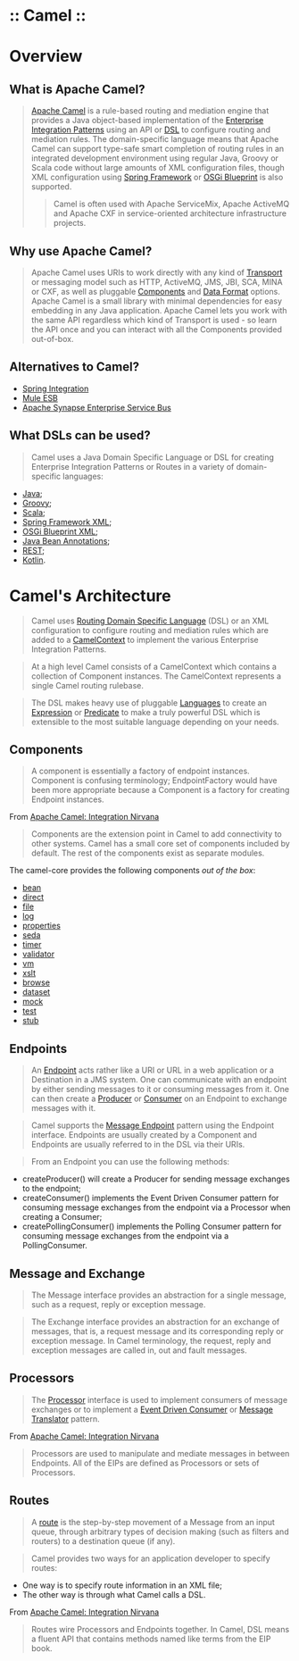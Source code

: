 :: Camel ::
===========

# Overview

## What is Apache Camel?

> [Apache Camel](https://en.wikipedia.org/wiki/Apache_Camel) is a rule-based routing and mediation engine that provides a Java object-based implementation of the [Enterprise Integration Patterns](https://en.wikipedia.org/wiki/Enterprise_Integration_Patterns) using an API or [DSL](http://camel.apache.org/dsl.html) to configure routing and mediation rules. The domain-specific language means that Apache Camel can support type-safe smart completion of routing rules in an integrated development environment using regular Java, Groovy or Scala code without large amounts of XML configuration files, though XML configuration using [Spring Framework](http://camel.apache.org/spring.html) or [OSGi Blueprint](http://camel.apache.org/using-osgi-blueprint-with-camel.html) is also supported.
>> Camel is often used with Apache ServiceMix, Apache ActiveMQ and Apache CXF in service-oriented architecture infrastructure projects.

## Why use Apache Camel?

> Apache Camel uses URIs to work directly with any kind of [Transport](http://camel.apache.org/transport.html) or messaging model such as HTTP, ActiveMQ, JMS, JBI, SCA, MINA or CXF, as well as pluggable [Components](http://camel.apache.org/components.html) and [Data Format](http://camel.apache.org/data-format.html) options. Apache Camel is a small library with minimal dependencies for easy embedding in any Java application. Apache Camel lets you work with the same API regardless which kind of Transport is used - so learn the API once and you can interact with all the Components provided out-of-box.

## Alternatives to Camel?

- [Spring Integration](http://projects.spring.io/spring-integration/) 
- [Mule ESB](https://www.mulesoft.com/platform/soa/mule-esb-open-source-esb)
- [Apache Synapse Enterprise Service Bus](http://synapse.apache.org/)

## What DSLs can be used?

> Camel uses a Java Domain Specific Language or DSL for creating Enterprise Integration Patterns or Routes in a variety of domain-specific languages:
- [Java](http://camel.apache.org/java-dsl.html);
- [Groovy](http://camel.apache.org/groovy-dsl.html);
- [Scala](http://camel.apache.org/scala-dsl.html);
- [Spring Framework XML](http://camel.apache.org/spring.html);
- [OSGi Blueprint XML](http://camel.apache.org/using-osgi-blueprint-with-camel.html);
- [Java Bean Annotations](http://camel.apache.org/bean-integration.html);
- [REST](http://camel.apache.org/rest-dsl.html);
- [Kotlin](https://github.com/koolio/kool/tree/master/kool-camel).

# Camel's Architecture

> Camel uses [Routing Domain Specific Language](http://camel.apache.org/dsl.html) (DSL) or an XML configuration to configure routing and mediation rules which are added to a [CamelContext](http://camel.apache.org/camelcontext.html) to implement the various Enterprise Integration Patterns.

> At a high level Camel consists of a CamelContext which contains a collection of Component instances. The CamelContext represents a single Camel routing rulebase.

> The DSL makes heavy use of pluggable [Languages](http://camel.apache.org/languages.html) to create an [Expression](http://camel.apache.org/expression.html) or [Predicate](http://camel.apache.org/predicate.html) to make a truly powerful DSL which is extensible to the most suitable language depending on your needs.

## Components

> A component is essentially a factory of endpoint instances. Component is confusing terminology; EndpointFactory would have been more appropriate because a Component is a factory for creating Endpoint instances.

From [Apache Camel: Integration Nirvana](https://dzone.com/articles/apache-camel-integration)
> Components are the extension point in Camel to add connectivity to other systems. Camel has a small core set of components included by default. The rest of the components exist as separate modules.

The camel-core provides the following components *out of the box*:
- [bean](http://camel.apache.org/bean.html)
- [direct](http://camel.apache.org/direct.html)
- [file](http://camel.apache.org/file2.html)
- [log](http://camel.apache.org/log.html)
- [properties](http://camel.apache.org/properties.html)
- [seda](http://camel.apache.org/seda.html)
- [timer](http://camel.apache.org/timer.html)
- [validator](http://camel.apache.org/validation.html)
- [vm](http://camel.apache.org/vm.html)
- [xslt](http://camel.apache.org/xslt.html)
- [browse](http://camel.apache.org/browse.html)
- [dataset](http://camel.apache.org/dataset.html)
- [mock](http://camel.apache.org/mock.html)
- [test](http://camel.apache.org/test.html)
- [stub](http://camel.apache.org/stub.html)

## Endpoints

> An [Endpoint](http://camel.apache.org/endpoint.html) acts rather like a URI or URL in a web application or a Destination in a JMS system. One can communicate with an endpoint by either sending messages to it or consuming messages from it. One can then create a [Producer](http://camel.apache.org/maven/current/camel-core/apidocs/org/apache/camel/Producer.html) or [Consumer](http://camel.apache.org/maven/current/camel-core/apidocs/org/apache/camel/Consumer.html) on an Endpoint to exchange messages with it.

> Camel supports the [Message Endpoint](http://camel.apache.org/message-endpoint.html) pattern using the Endpoint interface. Endpoints are usually created by a Component and Endpoints are usually referred to in the DSL via their URIs.

> From an Endpoint you can use the following methods:
- createProducer() will create a Producer for sending message exchanges to the endpoint;
- createConsumer() implements the Event Driven Consumer pattern for consuming message exchanges from the endpoint via a Processor when creating a Consumer;
- createPollingConsumer() implements the Polling Consumer pattern for consuming message exchanges from the endpoint via a PollingConsumer.

## Message and Exchange

> The Message interface provides an abstraction for a single message, such as a request, reply or exception message.

> The Exchange interface provides an abstraction for an exchange of messages, that is, a request message and its corresponding reply or exception message. In Camel terminology, the request, reply and exception messages are called in, out and fault messages.

## Processors

> The [Processor](http://camel.apache.org/processor.html) interface is used to implement consumers of message exchanges or to implement a [Event Driven Consumer](http://camel.apache.org/event-driven-consumer.html) or [Message Translator](http://camel.apache.org/message-translator.html) pattern.

From [Apache Camel: Integration Nirvana](https://dzone.com/articles/apache-camel-integration)
> Processors are used to manipulate and mediate messages in between Endpoints. All of the EIPs are defined as Processors or sets of Processors.

## Routes

> A [route](http://camel.apache.org/routes.html) is the step-by-step movement of a Message from an input queue, through arbitrary types of decision making (such as filters and routers) to a destination queue (if any).

> Camel provides two ways for an application developer to specify routes:
- One way is to specify route information in an XML file;
- The other way is through what Camel calls a DSL.

From [Apache Camel: Integration Nirvana](https://dzone.com/articles/apache-camel-integration)
> Routes wire Processors and Endpoints together. In Camel, DSL means a fluent API that contains methods named like terms from the EIP book.
